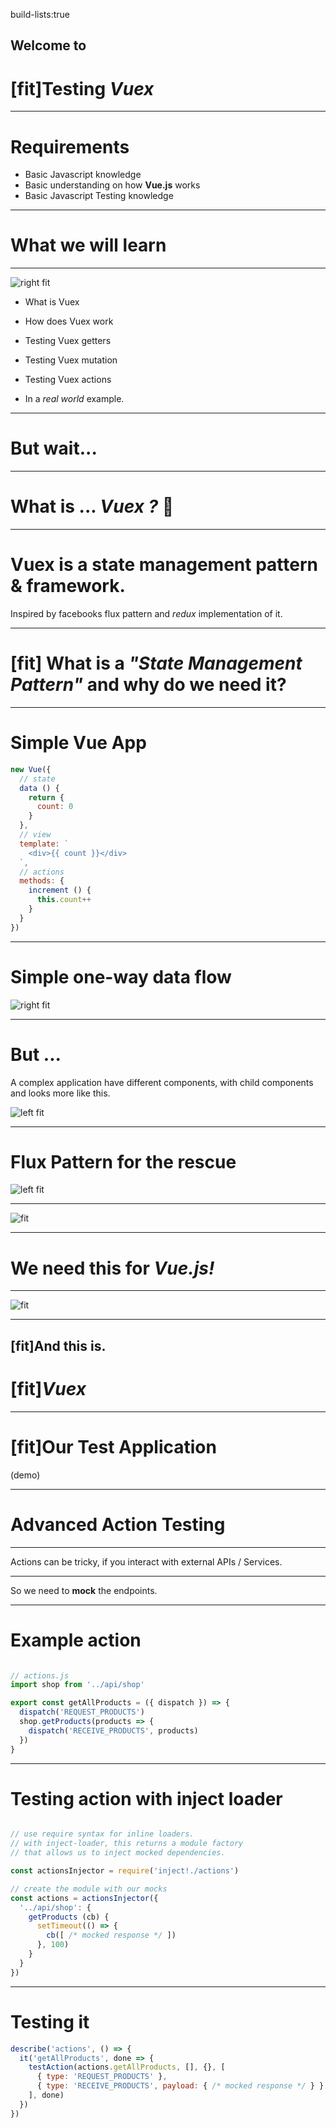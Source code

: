 build-lists:true
## Welcome to
# [fit]Testing _**Vuex**_

---

# Requirements

- Basic Javascript knowledge
- Basic understanding on how **Vue.js** works
- Basic Javascript Testing knowledge

---

# What we will learn

---

![right fit](images/01-testing.jpg)

- What is Vuex
- How does Vuex work 
- Testing Vuex getters
- Testing Vuex mutation
- Testing Vuex actions

- In a *real world* example.

---

# But wait...

---

# What is ... _**Vuex**_ _?_ 🤔

---

# Vuex is a **state management pattern & framework**.

Inspired by facebooks flux pattern and *redux* implementation of it.

---

# [fit] What is a __*"State Management Pattern"*__ and why do we need it? 

---

# Simple Vue App

```javascript
new Vue({
  // state
  data () {
    return {
      count: 0
    }
  },
  // view
  template: `
    <div>{{ count }}</div>
  `,
  // actions
  methods: {
    increment () {
      this.count++
    }
  }
})
```


---

# Simple **one-way data flow**

![right fit](images/02-flow.png)

---

# But ...

A complex application have different components, with child components and looks more like this.


![left fit](images/03-undirectional-flow.png)

---

# Flux Pattern for the rescue

![left fit](images/04-vuex.png)

---

![fit](images/05-redux.png)

---

# We need this for _**Vue.js!**_

---

![fit](images/06-vuex.png)

---

## [fit]And this is. 
# [fit]*Vuex*

---

# [fit]Our Test Application

(demo)

---


# Advanced Action Testing

---

Actions can be tricky, if you interact with external APIs / Services.

---

So we need to **mock** the endpoints.

---

# Example action

```javascript

// actions.js
import shop from '../api/shop'

export const getAllProducts = ({ dispatch }) => {
  dispatch('REQUEST_PRODUCTS')
  shop.getProducts(products => {
    dispatch('RECEIVE_PRODUCTS', products)
  })
}
```

---

# Testing action with inject loader

```javascript

// use require syntax for inline loaders.
// with inject-loader, this returns a module factory
// that allows us to inject mocked dependencies.

const actionsInjector = require('inject!./actions')

// create the module with our mocks
const actions = actionsInjector({
  '../api/shop': {
    getProducts (cb) {
      setTimeout(() => {
        cb([ /* mocked response */ ])
      }, 100)
    }
  }
})

```

---

# Testing it

```javascript
describe('actions', () => {
  it('getAllProducts', done => {
    testAction(actions.getAllProducts, [], {}, [
      { type: 'REQUEST_PRODUCTS' },
      { type: 'RECEIVE_PRODUCTS', payload: { /* mocked response */ } }
    ], done)
  })
})
```